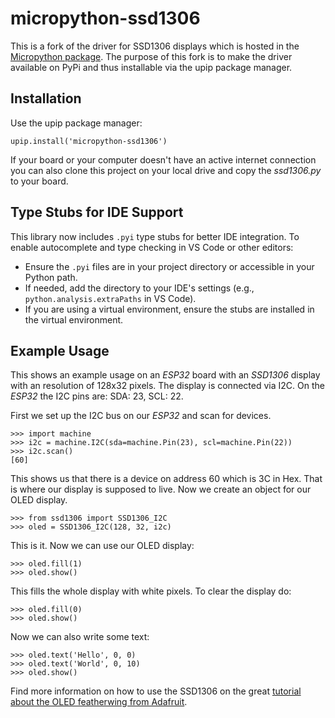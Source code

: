 # micropython-ssd1306
This is a fork of the driver for SSD1306 displays which is hosted in the
[Micropython package](https://github.com/micropython/micropython). The purpose
of this fork is to make the driver available on PyPi and thus installable via
the upip package manager.

## Installation
Use the upip package manager:

    upip.install('micropython-ssd1306')

If your board or your computer doesn't have an active internet connection you
can also clone this project on your local drive and copy the *ssd1306.py* to
your board.

## Type Stubs for IDE Support
This library now includes `.pyi` type stubs for better IDE integration. To enable autocomplete and type checking in VS Code or other editors:
- Ensure the `.pyi` files are in your project directory or accessible in your Python path.
- If needed, add the directory to your IDE's settings (e.g., `python.analysis.extraPaths` in VS Code).
- If you are using a virtual environment, ensure the stubs are installed in the virtual environment.

## Example Usage
This shows an example usage on an *ESP32* board with an *SSD1306* display
with an resolution of 128x32 pixels. The display is connected via I2C. On the
*ESP32* the I2C pins are: SDA: 23, SCL: 22.

First we set up the I2C bus on our *ESP32* and scan for devices.

    >>> import machine
    >>> i2c = machine.I2C(sda=machine.Pin(23), scl=machine.Pin(22))
    >>> i2c.scan()
    [60]

This shows us that there is a device on address 60 which is 3C in Hex. That is
where our display is supposed to live. Now we create an object for our OLED
display.

    >>> from ssd1306 import SSD1306_I2C
    >>> oled = SSD1306_I2C(128, 32, i2c)

This is it. Now we can use our OLED display:

    >>> oled.fill(1)
    >>> oled.show()

This fills the whole display with white pixels. To clear the display do:

    >>> oled.fill(0)
    >>> oled.show()

Now we can also write some text:

    >>> oled.text('Hello', 0, 0)
    >>> oled.text('World', 0, 10)
    >>> oled.show()

Find more information on how to use the SSD1306 on the great [tutorial about
the OLED featherwing from Adafruit](https://learn.adafruit.com/adafruit-oled-featherwing/circuitpython#usage-6-4).
